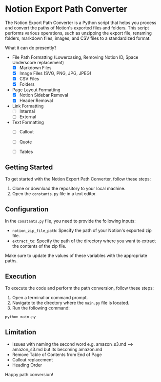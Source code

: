 # Notion Export Path Converter

The Notion Export Path Converter is a Python script that helps you process and convert the paths of Notion's exported files and folders. This script performs various operations, such as unzipping the export file, renaming folders, markdown files, images, and CSV files to a standardized format.

What it can do presently?

- File Path Formatting (Lowercasing, Removing Notion ID, Space Underscore replacement)
    - [x] Markdown Files
    - [x] Image Files (SVG, PNG, JPG, JPEG)
    - [x] CSV Files
    - [x] Folders
- Page Layout Formatting
    - [x] Notion Sidebar Removal
    - [x] Header Removal
- Link Formatting
    - [ ] Internal
    - [ ] External
- Text Formatting
    - [ ] Callout
    - [ ] Quote
    - [ ] Tables


## Getting Started

To get started with the Notion Export Path Converter, follow these steps:

1. Clone or download the repository to your local machine.
2. Open the `constants.py` file in a text editor.

## Configuration

In the `constants.py` file, you need to provide the following inputs:

- `notion_zip_file_path`: Specify the path of your Notion's exported zip file.
- `extract_to`: Specify the path of the directory where you want to extract the contents of the zip file.

Make sure to update the values of these variables with the appropriate paths.

## Execution

To execute the code and perform the path conversion, follow these steps:

1. Open a terminal or command prompt.
2. Navigate to the directory where the `main.py` file is located.
3. Run the following command:

```bash
python main.py
```

## Limitation

- Issues with naming the second word e.g. amazon_s3.md --> amazon_s3.md but its becoming amazon.md
- Remove Table of Contents from End of Page
- Callout replacement
- Heading Order

Happy path conversion!
